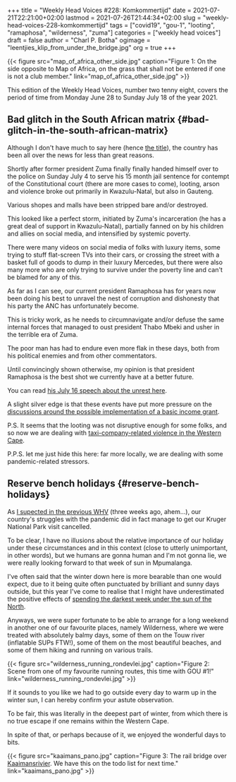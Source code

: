 +++
title = "Weekly Head Voices #228: Komkommertijd"
date = 2021-07-21T22:21:00+02:00
lastmod = 2021-07-26T21:44:34+02:00
slug = "weekly-head-voices-228-komkommertijd"
tags = ["covid19", "gou-1", "looting", "ramaphosa", "wilderness", "zuma"]
categories = ["weekly head voices"]
draft = false
author = "Charl P. Botha"
ogimage = "leentjies_klip_from_under_the_bridge.jpg"
org = true
+++

{{< figure src="map_of_africa_other_side.jpg" caption="Figure 1: On the side opposite to Map of Africa, on the grass that shall not be entered if one is not a club member." link="map_of_africa_other_side.jpg" >}}

This edition of the Weekly Head Voices, number two tenny eight, covers the
period of time from Monday June 28 to Sunday July 18 of the year 2021.


## Bad glitch in the South African matrix {#bad-glitch-in-the-south-african-matrix}

Although I don't have much to say here (hence [the title](https://nl.wikipedia.org/wiki/Komkommertijd)), the country has been
all over the news for less than great reasons.

Shortly after former president Zuma finally finally handed himself over to the
police on Sunday July 4 to serve his 15 month jail sentence for contempt of the
Constitutional court (there are more cases to come), looting, arson and
violence broke out primarily in Kwazulu-Natal, but also in Gauteng.

Various shopes and malls have been stripped bare and/or destroyed.

This looked like a perfect storm, initiated by Zuma's incarceration (he has a
great deal of support in Kwazulu-Natal), partially fanned on by his children
and allies on social media, and intensified by systemic poverty.

There were many videos on social media of folks with luxury items, some trying
to stuff flat-screen TVs into their cars, or crossing the street with a basket
full of goods to dump in their luxury Mercedes, but there were also many more
who are only trying to survive under the poverty line and can't be blamed for
any of this.

As far as I can see, our current president Ramaphosa has for years now been
doing his best to unravel the nest of corruption and dishonesty that his party
the ANC has unfortunately become.

This is tricky work, as he needs to circumnavigate and/or defuse the same
internal forces that managed to oust president Thabo Mbeki and usher in the
terrible era of Zuma.

The poor man has had to endure even more flak in these days, both from his
political enemies and from other commentators.

Until convincingly shown otherwise, my opinion is that president Ramaphosa is
the best shot we currently have at a better future.

You can read [his July 16 speech about the unrest here](https://www.gov.za/speeches/president-cyril-ramaphosa-update-security-situation-country-16-jul-2021-0000).

A slight silver edge is that these events have put more pressure on the
[discussions around the possible implementation of a basic income grant](https://businesstech.co.za/news/finance/506914/government-considers-basic-income-grant-after-riots-and-looting-in-south-africa/).

P.S. It seems that the looting was not disruptive enough for some folks, and so
now we are dealing with [taxi-company-related violence in the Western Cape](https://www.dailymaverick.co.za/article/2021-07-20-why-the-western-cape-is-being-rocked-by-taxi-violence/).

P.P.S. let me just hide this here: far more locally, we are dealing with some
pandemic-related stressors.


## Reserve bench holidays {#reserve-bench-holidays}

As [I supected in the previous WHV](/2021/06/30/weekly-head-voices-227-reality-bending-security-blanket/#groundhog-lockdown) (three weeks ago, ahem...), our country's
struggles with the pandemic did in fact manage to get our Kruger National Park
visit cancelled.

To be clear, I have no illusions about the relative importance of our holiday
under these circumstances and in this context (close to utterly unimportant, in
other words), but we humans are gonna human and I'm not gonna lie, we were
really looking forward to that week of sun in Mpumalanga.

I've often said that the winter down here is more bearable than one would
expect, due to it being quite often punctuated by brilliant and sunny days
outside, but this year I've come to realise that I might have underestimated
the positive effects of [spending the darkest week under the sun of the North](/tags/knp/).

Anyways, we were super fortunate to be able to arrange for a long weekend in
another one of our favourite places, namely Wilderness, where we were treated
with absolutely balmy days, some of them on the Touw river (inflatable SUPs
FTW!), some of them on the most beautiful beaches, and some of them hiking and
running on various trails.

{{< figure src="wilderness_running_rondevlei.jpg" caption="Figure 2: Scene from one of my favourite running routes, this time with GOU #1!" link="wilderness_running_rondevlei.jpg" >}}

If it sounds to you like we had to go outside every day to warm up in the
winter sun, I can hereby confirm your astute observation.

To be fair, this was literally in the deepest part of winter, from which there
is no true escape if one remains within the Western Cape.

In spite of that, or perhaps because of it, we enjoyed the wonderful days to
bits.

{{< figure src="kaaimans_pano.jpg" caption="Figure 3: The rail bridge over [Kaaimansrivier](https://en.wikipedia.org/wiki/Kaaimans%5FRiver). We have this on the todo list for next time." link="kaaimans_pano.jpg" >}}

